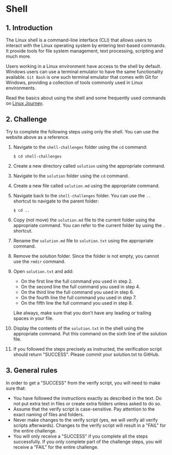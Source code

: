 # Shell

## 1. Introduction

The Linux shell is a command-line interface (CLI) that allows users to interact with the Linux operating system by entering text-based commands. It provide tools for file system management, text processing, scripting and much more.

Users working in a Linux environment have access to the shell by default. Windows users can use a terminal emulator to have the same functionality available. `Git Bash` is one such terminal emulator that comes with Git for Windows, providing a collection of tools commonly used in Linux environments.

Read the basics about using the shell and some frequently used commands on [Linux Journey](https://linuxjourney.com/lesson/the-shell).

## 2. Challenge

Try to complete the following steps using only the shell. You can use the website above as a reference.

1. Navigate to the `shell-challenges` folder using the `cd` command:

   ```console
   $ cd shell-challenges
   ```

2. Create a new directory called `solution` using the appropriate command.
3. Navigate to the `solution` folder using the `cd` command.
4. Create a new file called `solution.md` using the appropriate command.
5. Navigate back to the `shell-challenges` folder. You can use the `..` shortcut to navigate to the parent folder:
   ```console
   $ cd ..
   ```
6. Copy (not move) the `solution.md` file to the current folder using the appropriate command. You can refer to the current folder by using the `.` shortcut.
7. Rename the `solution.md` file to `solution.txt` using the appropriate command.
8. Remove the solution folder. Since the folder is not empty, you cannot use the `rmdir` command.
9. Open `solution.txt` and add:

   - On the first line the full command you used in step 2.
   - On the second line the full command you used in step 4.
   - On the third line the full command you used in step 6.
   - On the fourth line the full command you used in step 7.
   - On the fifth line the full command you used in step 8.

   Like always, make sure that you don't have any leading or trailing spaces in your file.

10. Display the contents of the `solution.txt` in the shell using the appropriate command. Put this command on the sixth line of the solution file.
11. If you followed the steps precisely as instructed, the verification script should return "SUCCESS". Please commit your solution.txt to GitHub.

## 3. General rules

In order to get a "SUCCESS" from the verify script, you will need to make sure that:

- You have followed the instructions exactly as described in the text. Do not put extra text in files or create extra folders unless asked to do so.
- Assume that the verify script is case-sensitive. Pay attention to the exact naming of files and folders.
- Never make changes to the verify script (yes, we will verify all verify scripts afterwards). Changes to the verify script will result in a "FAIL" for the entire challenge.
- You will only receive a "SUCCESS" if you complete all the steps successfully. If you only complete part of the challenge steps, you will receive a "FAIL" for the entire challenge.
